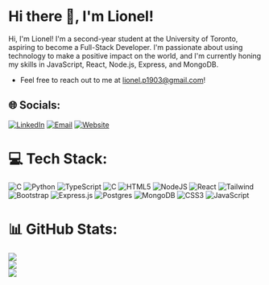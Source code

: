 # Hi there 👋, I'm Lionel!
Hi, I'm Lionel! I'm a second-year student at the University of Toronto, aspiring to become a Full-Stack Developer. I'm passionate about using technology to make a positive impact on the world, and I'm currently honing my skills in JavaScript, React, Node.js, Express, and MongoDB.
- Feel free to reach out to me at [lionel.p1903@gmail.com](mailto:lionel.p1903@gmail.com)!


## 🌐 Socials:
[![LinkedIn](https://img.shields.io/badge/LinkedIn-%230077B5.svg?logo=linkedin&logoColor=white&style=for-the-badge)](https://linkedin.com/in/usernameHERE)  [![Email](https://img.shields.io/badge/Email-%23D14836.svg?logo=gmail&logoColor=white&style=for-the-badge)](mailto:lionel.p.career@gmail.com)  [![Website](https://img.shields.io/badge/Website-%23333.svg?logo=github&logoColor=white&style=for-the-badge)](https://your-website-link.com)


# 💻 Tech Stack:
![C](https://img.shields.io/badge/c-%2300599C.svg?style=for-the-badge&logo=c&logoColor=white) ![Python](https://img.shields.io/badge/python-3670A0?style=for-the-badge&logo=python&logoColor=ffdd54) ![TypeScript](https://img.shields.io/badge/typescript-%23007ACC.svg?style=for-the-badge&logo=typescript&logoColor=white) ![C](https://img.shields.io/badge/c-%2300599C.svg?style=for-the-badge&logo=c&logoColor=white) ![HTML5](https://img.shields.io/badge/html5-%23E34F26.svg?style=for-the-badge&logo=html5&logoColor=white) ![NodeJS](https://img.shields.io/badge/node.js-6DA55F?style=for-the-badge&logo=node.js&logoColor=white) ![React](https://img.shields.io/badge/react-%2320232a.svg?style=for-the-badge&logo=react&logoColor=%2361DAFB) ![Tailwind](https://img.shields.io/badge/Tailwind-%2305B1F2.svg?style=for-the-badge&logo=TailwindCSS&logoColor=white)
 ![Bootstrap](https://img.shields.io/badge/bootstrap-%238511FA.svg?style=for-the-badge&logo=bootstrap&logoColor=white) ![Express.js](https://img.shields.io/badge/express.js-%23404d59.svg?style=for-the-badge&logo=express&logoColor=%2361DAFB) ![Postgres](https://img.shields.io/badge/postgres-%23316192.svg?style=for-the-badge&logo=postgresql&logoColor=white) ![MongoDB](https://img.shields.io/badge/MongoDB-%234ea94b.svg?style=for-the-badge&logo=mongodb&logoColor=white) ![CSS3](https://img.shields.io/badge/css3-%231572B6.svg?style=for-the-badge&logo=css3&logoColor=white) ![JavaScript](https://img.shields.io/badge/javascript-%23323330.svg?style=for-the-badge&logo=javascript&logoColor=%23F7DF1E)


# 📊 GitHub Stats:
![](https://github-readme-stats.vercel.app/api?username=LionelP1&theme=dark&hide_border=false&include_all_commits=false&count_private=true)<br/>
![](https://github-readme-streak-stats.herokuapp.com/?user=LionelP1&theme=dark&hide_border=false)<br/>
![](https://github-readme-stats.vercel.app/api/top-langs/?username=LionelP1&theme=dark&hide_border=false&include_all_commits=false&count_private=true&layout=compact)
